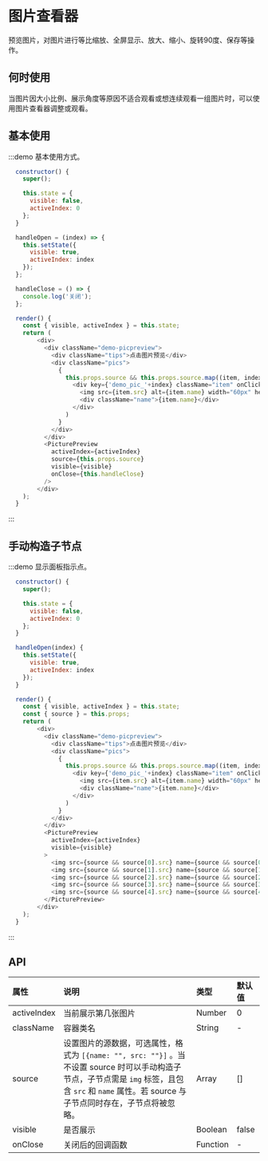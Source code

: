 # 图片查看器

预览图片，对图片进行等比缩放、全屏显示、放大、缩小、旋转90度、保存等操作。

## 何时使用

当图片因大小比例、展示角度等原因不适合观看或想连续观看一组图片时，可以使用图片查看器调整或观看。

## 基本使用

:::demo 基本使用方式。

```js
  constructor() {
    super();

    this.state = {
      visible: false,
      activeIndex: 0
    };
  }

  handleOpen = (index) => {
    this.setState({
      visible: true,
      activeIndex: index
    });
  };

  handleClose = () => {
    console.log('关闭');
  };

  render() {
    const { visible, activeIndex } = this.state;
    return (
        <div>
          <div className="demo-picpreview">
            <div className="tips">点击图片预览</div>
            <div className="pics">
              {
                this.props.source && this.props.source.map((item, index)=>
                  <div key={'demo_pic_'+index} className="item" onClick={this.handleOpen.bind(this, index)}>
                    <img src={item.src} alt={item.name} width="60px" height="60px" />
                    <div className="name">{item.name}</div>
                  </div>
                )
              }
            </div>
          </div>
          <PicturePreview
            activeIndex={activeIndex}
            source={this.props.source}
            visible={visible}
            onClose={this.handleClose}
          />
        </div>
    );
  }
```
:::

## 手动构造子节点

:::demo 显示面板指示点。

```js
  constructor() {
    super();

    this.state = {
      visible: false,
      activeIndex: 0
    };
  }

  handleOpen(index) {
    this.setState({
      visible: true,
      activeIndex: index
    });
  }

  render() {
    const { visible, activeIndex } = this.state;
    const { source } = this.props;
    return (
        <div>
          <div className="demo-picpreview">
            <div className="tips">点击图片预览</div>
            <div className="pics">
              {
                this.props.source && this.props.source.map((item, index)=>
                  <div key={'demo_pic_'+index} className="item" onClick={this.handleOpen.bind(this, index)}>
                    <img src={item.src} alt={item.name} width="60px" height="60px" />
                    <div className="name">{item.name}</div>
                  </div>
                )
              }
            </div>
          </div>
          <PicturePreview
            activeIndex={activeIndex}
            visible={visible}
          >
            <img src={source && source[0].src} name={source && source[0].name}/>
            <img src={source && source[1].src} name={source && source[1].name}/>
            <img src={source && source[2].src} name={source && source[2].name}/>
            <img src={source && source[3].src} name={source && source[3].name}/>
            <img src={source && source[4].src} name={source && source[4].name}/>
          </PicturePreview>
        </div>
    );
  }
```
:::

## API
|属性|说明|类型|默认值|
|:-|:-|:-|:-|
| activeIndex | 当前展示第几张图片 | Number | 0 |
| className | 容器类名 | String | - |
| source | 设置图片的源数据，可选属性，格式为 `[{name: "", src: ""}]` 。当不设置 source 时可以手动构造子节点，子节点需是 `img` 标签，且包含 `src` 和 `name` 属性。若 source 与子节点同时存在，子节点将被忽略。 | Array | [] |
| visible | 是否展示 | Boolean | false |
| onClose | 关闭后的回调函数 | Function | - |

